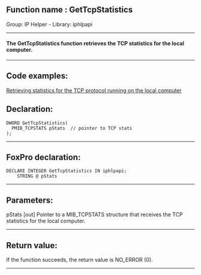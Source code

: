 
## Function name : GetTcpStatistics
Group: IP Helper - Library: iphlpapi    
***  


#### The GetTcpStatistics function retrieves the TCP statistics for the local computer.
***  


## Code examples:
[Retrieving statistics for the TCP protocol running on the local computer](../../samples/sample_231.md)  

## Declaration:
```foxpro  
DWORD GetTcpStatistics(
  PMIB_TCPSTATS pStats  // pointer to TCP stats
);  
```  
***  


## FoxPro declaration:
```foxpro  
DECLARE INTEGER GetTcpStatistics IN iphlpapi;
	STRING @ pStats  
```  
***  


## Parameters:
pStats 
[out] Pointer to a MIB_TCPSTATS structure that receives the TCP statistics for the local computer.   
***  


## Return value:
If the function succeeds, the return value is NO_ERROR (0).  
***  

